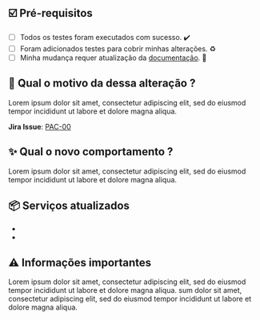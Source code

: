 ## :ballot_box_with_check: Pré-requisitos 
- [ ]  Todos os testes foram executados com sucesso. :heavy_check_mark: </br>
- [ ]  Foram adicionados testes para cobrir minhas alterações.  :recycle: </br>
- [ ]  Minha mudança requer atualização da [documentação](https://gitbook.io/project/). :bookmark_tabs:</br>

## :thinking: Qual o motivo da dessa alteração   ? 
 Lorem ipsum dolor sit amet, consectetur adipiscing elit, sed do eiusmod tempor incididunt ut labore et dolore magna aliqua.

 **Jira Issue**: [PAC-00](https://)

## :sparkles: Qual o novo comportamento ?
 Lorem ipsum dolor sit amet, consectetur adipiscing elit, sed do eiusmod tempor incididunt ut labore et dolore magna aliqua.

## :package: Serviços atualizados
  -
  -
##  :warning: Informações importantes
<!-- Configurações de ambiente -->
 Lorem ipsum dolor sit amet, consectetur adipiscing elit, sed do eiusmod tempor incididunt ut labore et dolore magna aliqua. sum dolor sit amet, consectetur adipiscing elit, sed do eiusmod tempor incididunt ut labore et dolore magna aliqua.
